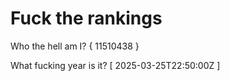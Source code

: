 # Fuck the rankings

Who the hell am I?
{ 11510438 }

What fucking year is it?
[ 2025-03-25T22:50:00Z ]

